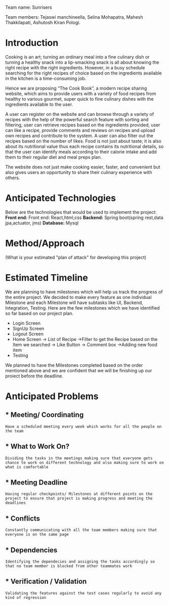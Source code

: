 Team name: Sunrisers

Team members: Tejaswi manchineella, Selina Mohapatra, Mahesh Thakkilapati, Ashutosh Kiran Pologi.

# Introduction

Cooking is an art; turning an ordinary meal into a fine culinary dish or turning a healthy snack into a lip-smacking snack is all about knowing the right recipe with the right ingredients. However, in a busy schedule searching for the right recipes of choice based on the ingredients available in the kitchen is a time-consuming job. 

Hence we are proposing “The Cook Book”, a modern recipe sharing website, which aims to provide users with a variety of food recipes from healthy to various gourmet, super quick to fine culinary dishes with the ingredients available to the user.  

A user can register on the website and can browse through a variety of recipes with the help of the powerful search feature with sorting and filtering, user can retrieve recipes based on the ingredients provided, user can like a recipe, provide comments and reviews on recipes and upload own recipes and contribute to the system. A user can also filter out the recipes based on the number of likes. Food is not just about taste; it is also about its nutritional value thus each recipe contains its nutritional details, so that the user can identify meals according to their calorie intake and add them to their regular diet and meal preps plan. 

The website does not just make cooking easier, faster, and convenient but also gives users an opportunity to share their culinary experience with others. 


# Anticipated Technologies

Below are the technologies that would be used to implement the project:
 __Front end:__ Front end:  React,html,css
__Backend:__ Spring boot(spring rest,data jpa,actuator, jms)
__Database:__ Mysql

# Method/Approach

(What is your estimated "plan of attack" for developing this project)

# Estimated Timeline

We are planning to have milestones which will help us track the progress of the entire project. 
We decided to make every feature as one individual Milestone and each Milestone will have subtasks like UI, Backend, Integration, Testing. Here are the few milestones which we have identified so far based on our project plan.
- Login Screen
- SignUp Screen
- Logout Screen
- Home Screen 
    -> List of Recipe
    ->Filter to get the Recipe based on the Item we searched
    -> Like Button
    -> Comment box
    ->Adding new food item
- Testing

We planned to have the Milestones completed based on the order mentioned above and we are confident that we will be finishing up our proiect before the deadline.


# Anticipated Problems
## * Meeting/ Coordinating
    Have a scheduled meeting every week which works for all the people on the team
    
## * What to Work On?
    Dividing the tasks in the meetings making sure that everyone gets chance to work on different technology and also making sure to work on what is comfortable
    
## * Meeting Deadline
    Having regular checkpoints/ Milestones at different points on the project to ensure that project is making progress and meeting the deadlines
    
## * Conflicts
    Constantly communicating with all the team members making sure that everyone is on the same page
    
## * Dependencies
    Identifying the dependecies and assigning the tasks accordingly so that no team member is blocked from other teammates work
  
## * Verification / Validation
    Validating the features against the test cases regularly to avoid any kind of regression
